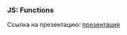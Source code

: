 ### JS: Functions
Ссылка на презентацию: [презентация](https://github.com/ait-tr/cohort37.1/blob/main/front_end/lesson_13/JS_Functions.pdf)